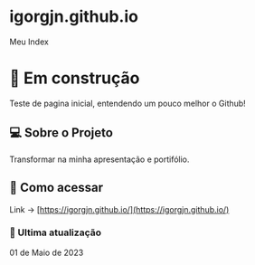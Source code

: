 # igorgjn.github.io
 Meu Index

# 🚧 Em construção

Teste de pagina inicial, entendendo um pouco melhor o Github!

## 💻 Sobre o Projeto
Transformar na minha apresentação e portifólio. 

## 🔗 Como acessar
Link -> [https://igorgjn.github.io/](https://igorgjn.github.io/)

### 📅 Ultima atualização 
01 de Maio de 2023